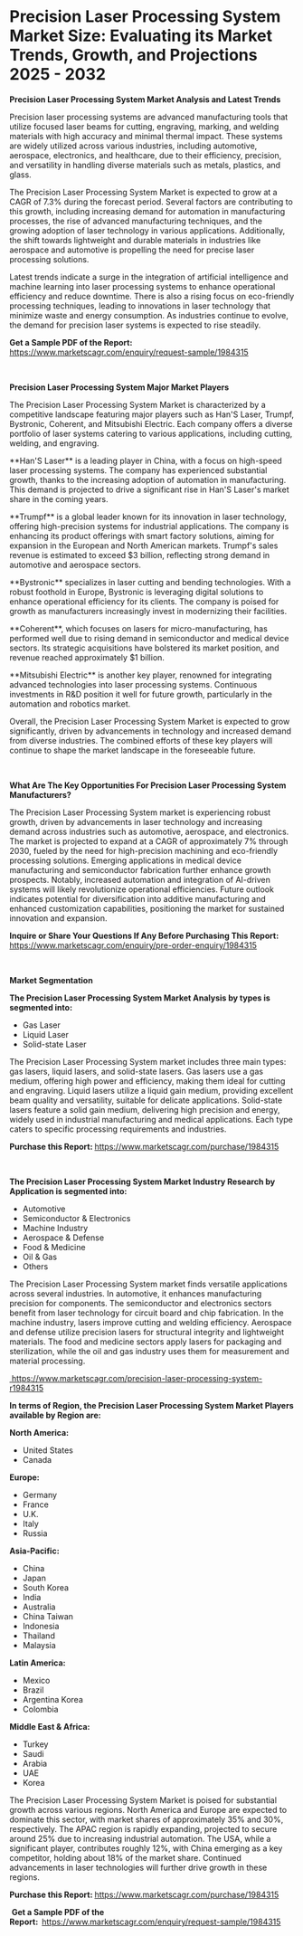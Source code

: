 <p><h1>Precision Laser Processing System Market Size: Evaluating its Market Trends, Growth, and Projections 2025 - 2032</h1></p><p><strong>Precision Laser Processing System Market Analysis and Latest Trends</strong></p>
<p><p>Precision laser processing systems are advanced manufacturing tools that utilize focused laser beams for cutting, engraving, marking, and welding materials with high accuracy and minimal thermal impact. These systems are widely utilized across various industries, including automotive, aerospace, electronics, and healthcare, due to their efficiency, precision, and versatility in handling diverse materials such as metals, plastics, and glass.</p><p>The Precision Laser Processing System Market is expected to grow at a CAGR of 7.3% during the forecast period. Several factors are contributing to this growth, including increasing demand for automation in manufacturing processes, the rise of advanced manufacturing techniques, and the growing adoption of laser technology in various applications. Additionally, the shift towards lightweight and durable materials in industries like aerospace and automotive is propelling the need for precise laser processing solutions.</p><p>Latest trends indicate a surge in the integration of artificial intelligence and machine learning into laser processing systems to enhance operational efficiency and reduce downtime. There is also a rising focus on eco-friendly processing techniques, leading to innovations in laser technology that minimize waste and energy consumption. As industries continue to evolve, the demand for precision laser systems is expected to rise steadily.</p></p>
<p><strong>Get a Sample PDF of the Report:&nbsp;</strong> <a href="https://www.marketscagr.com/enquiry/request-sample/1984315?utm_campaign=3577&utm_medium=2&utm_source=Github&utm_content=ia&utm_term=12042025&utm_id=precision-laser-processing-system">https://www.marketscagr.com/enquiry/request-sample/1984315</a></p>
<p>&nbsp;</p>
<p><strong>Precision Laser Processing System Major Market Players</strong></p>
<p><p>The Precision Laser Processing System Market is characterized by a competitive landscape featuring major players such as Han'S Laser, Trumpf, Bystronic, Coherent, and Mitsubishi Electric. Each company offers a diverse portfolio of laser systems catering to various applications, including cutting, welding, and engraving.</p><p>**Han'S Laser** is a leading player in China, with a focus on high-speed laser processing systems. The company has experienced substantial growth, thanks to the increasing adoption of automation in manufacturing. This demand is projected to drive a significant rise in Han'S Laser's market share in the coming years.</p><p>**Trumpf** is a global leader known for its innovation in laser technology, offering high-precision systems for industrial applications. The company is enhancing its product offerings with smart factory solutions, aiming for expansion in the European and North American markets. Trumpf's sales revenue is estimated to exceed $3 billion, reflecting strong demand in automotive and aerospace sectors.</p><p>**Bystronic** specializes in laser cutting and bending technologies. With a robust foothold in Europe, Bystronic is leveraging digital solutions to enhance operational efficiency for its clients. The company is poised for growth as manufacturers increasingly invest in modernizing their facilities.</p><p>**Coherent**, which focuses on lasers for micro-manufacturing, has performed well due to rising demand in semiconductor and medical device sectors. Its strategic acquisitions have bolstered its market position, and revenue reached approximately $1 billion.</p><p>**Mitsubishi Electric** is another key player, renowned for integrating advanced technologies into laser processing systems. Continuous investments in R&D position it well for future growth, particularly in the automation and robotics market.</p><p>Overall, the Precision Laser Processing System Market is expected to grow significantly, driven by advancements in technology and increased demand from diverse industries. The combined efforts of these key players will continue to shape the market landscape in the foreseeable future.</p></p>
<p>&nbsp;</p>
<p><strong>What Are The Key Opportunities For Precision Laser Processing System Manufacturers?</strong></p>
<p><p>The Precision Laser Processing System market is experiencing robust growth, driven by advancements in laser technology and increasing demand across industries such as automotive, aerospace, and electronics. The market is projected to expand at a CAGR of approximately 7% through 2030, fueled by the need for high-precision machining and eco-friendly processing solutions. Emerging applications in medical device manufacturing and semiconductor fabrication further enhance growth prospects. Notably, increased automation and integration of AI-driven systems will likely revolutionize operational efficiencies. Future outlook indicates potential for diversification into additive manufacturing and enhanced customization capabilities, positioning the market for sustained innovation and expansion.</p></p>
<p><strong>Inquire or Share Your Questions If Any Before Purchasing This Report:</strong> <a href="https://www.marketscagr.com/enquiry/pre-order-enquiry/1984315?utm_campaign=3577&utm_medium=2&utm_source=Github&utm_content=ia&utm_term=12042025&utm_id=precision-laser-processing-system">https://www.marketscagr.com/enquiry/pre-order-enquiry/1984315</a></p>
<p>&nbsp;</p>
<p><strong>Market Segmentation</strong></p>
<p><strong>The Precision Laser Processing System Market Analysis by types is segmented into:</strong></p>
<p><ul><li>Gas Laser</li><li>Liquid Laser</li><li>Solid-state Laser</li></ul></p>
<p><p>The Precision Laser Processing System market includes three main types: gas lasers, liquid lasers, and solid-state lasers. Gas lasers use a gas medium, offering high power and efficiency, making them ideal for cutting and engraving. Liquid lasers utilize a liquid gain medium, providing excellent beam quality and versatility, suitable for delicate applications. Solid-state lasers feature a solid gain medium, delivering high precision and energy, widely used in industrial manufacturing and medical applications. Each type caters to specific processing requirements and industries.</p></p>
<p><strong>Purchase this Report:&nbsp;</strong><a href="https://www.marketscagr.com/purchase/1984315?utm_campaign=3577&utm_medium=2&utm_source=Github&utm_content=ia&utm_term=12042025&utm_id=precision-laser-processing-system">https://www.marketscagr.com/purchase/1984315</a></p>
<p>&nbsp;</p>
<p><strong>The Precision Laser Processing System Market Industry Research by Application is segmented into:</strong></p>
<p><ul><li>Automotive</li><li>Semiconductor & Electronics</li><li>Machine Industry</li><li>Aerospace & Defense</li><li>Food & Medicine</li><li>Oil & Gas</li><li>Others</li></ul></p>
<p><p>The Precision Laser Processing System market finds versatile applications across several industries. In automotive, it enhances manufacturing precision for components. The semiconductor and electronics sectors benefit from laser technology for circuit board and chip fabrication. In the machine industry, lasers improve cutting and welding efficiency. Aerospace and defense utilize precision lasers for structural integrity and lightweight materials. The food and medicine sectors apply lasers for packaging and sterilization, while the oil and gas industry uses them for measurement and material processing.</p></p>
<p><a href="https://www.marketscagr.com/precision-laser-processing-system-r1984315?utm_campaign=3577&utm_medium=2&utm_source=Github&utm_content=ia&utm_term=12042025&utm_id=precision-laser-processing-system">&nbsp;https://www.marketscagr.com/precision-laser-processing-system-r1984315</a></p>
<p><strong>In terms of Region, the Precision Laser Processing System Market Players available by Region are:</strong></p>
<p>
    <p> <strong> North America: </strong>
        <ul>
            <li>United States</li>
            <li>Canada</li>
        </ul>
        </p> 
    <p> <strong> Europe: </strong>
        <ul>
            <li>Germany</li>
            <li>France</li>
            <li>U.K.</li>
            <li>Italy</li>
            <li>Russia</li>
        </ul>
        </p> 
    <p> <strong> Asia-Pacific: </strong>
        <ul>
            <li>China</li>
            <li>Japan</li>
            <li>South Korea</li>
            <li>India</li>
            <li>Australia</li>
            <li>China Taiwan</li>
            <li>Indonesia</li>
            <li>Thailand</li>
            <li>Malaysia</li>
        </ul>
        </p> 
    <p> <strong> Latin America: </strong>
        <ul>
            <li>Mexico</li>
            <li>Brazil</li>
            <li>Argentina Korea</li>
            <li>Colombia</li>
        </ul>
        </p> 
    <p> <strong> Middle East & Africa: </strong>
        <ul>
            <li>Turkey</li>
            <li>Saudi</li>
            <li>Arabia</li>
            <li>UAE</li>
            <li>Korea</li>
        </ul>
    </p>
    </p>
<p><p>The Precision Laser Processing System Market is poised for substantial growth across various regions. North America and Europe are expected to dominate this sector, with market shares of approximately 35% and 30%, respectively. The APAC region is rapidly expanding, projected to secure around 25% due to increasing industrial automation. The USA, while a significant player, contributes roughly 12%, with China emerging as a key competitor, holding about 18% of the market share. Continued advancements in laser technologies will further drive growth in these regions.</p></p>
<p><strong>Purchase this Report: </strong><a href="https://www.marketscagr.com/purchase/1984315?utm_campaign=3577&utm_medium=2&utm_source=Github&utm_content=ia&utm_term=12042025&utm_id=precision-laser-processing-system">https://www.marketscagr.com/purchase/1984315</a></p>
<p>&nbsp;<strong>Get a Sample PDF of the Report:&nbsp;&nbsp;</strong><a href="https://www.marketscagr.com/enquiry/request-sample/1984315?utm_campaign=3577&utm_medium=2&utm_source=Github&utm_content=ia&utm_term=12042025&utm_id=precision-laser-processing-system">https://www.marketscagr.com/enquiry/request-sample/1984315</a></p>
<p><strong></strong></p>
<p><p></p><p></p><p></p></p>